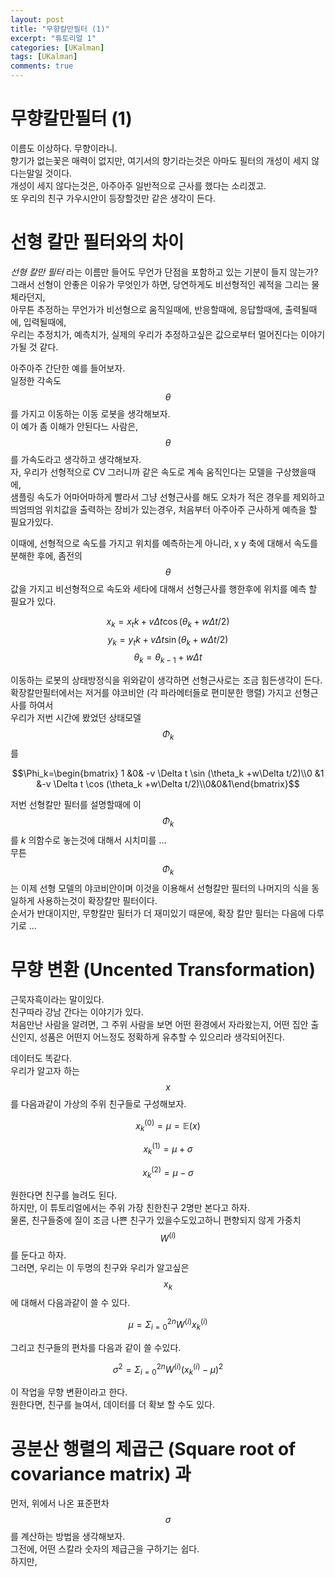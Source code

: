 ```yaml
---
layout: post
title: "무향칼만필터 (1)"  
excerpt: "튜토리얼 1"  
categories: [UKalman]
tags: [UKalman]
comments: true
---
```

# 무향칼만필터 (1)
이름도 이상하다. 무향이라니.  
향기가 없는꽃은 매력이 없지만, 여기서의 향기라는것은 아마도 필터의 개성이 세지 않다는말일 것이다.  
개성이 세지 않다는것은, 아주아주 일반적으로 근사를 했다는 소리겠고.  
또 우리의 친구 가우시안이 등장할것만 같은 생각이 든다.  

# 선형 칼만 필터와의 차이 
*선형 칼만 필터* 라는 이름만 들어도 무언가 단점을 포함하고 있는 기분이 들지 않는가?  
그래서 선형이 안좋은 이유가 무엇인가 하면, 당연하게도 비선형적인 궤적을 그리는 물체라던지,  
아무튼 추정하는 무언가가 비선형으로 움직일때에, 반응할때에, 응답할때에, 출력될때에, 입력될때에,  
우리는 추정치가, 예측치가, 실제의 우리가 추정하고싶은 값으로부터 멀어진다는 이야기가될 것 같다.  

아주아주 간단한 예를 들어보자.  
일정한 각속도 $$\theta$$ 를 가지고 이동하는 이동 로봇을 생각해보자.  
이 예가 좀 이해가 안된다느 사람은, $$\theta$$ 를 가속도라고 생각하고 생각해보자.  
자, 우리가 선형적으로 CV 그러니까 같은 속도로 계속 움직인다는 모델을 구상했을때에,  
샘플링 속도가 어마어마하게 빨라서 그냥 선형근사를 해도 오차가 적은 경우를 제외하고  
띄엄띄엄 위치값을 출력하는 장비가 있는경우, 처음부터 아주아주 근사하게 예측을 할 필요가있다.  

이때에, 선형적으로 속도를 가지고 위치를 예측하는게 아니라, x y 축에 대해서 속도를 분해한 후에, 
좀전의 $$\theta$$ 값을 가지고 비선형적으로 속도와 세타에 대해서 선형근사를 행한후에 위치를 예측 할 필요가 있다.  

$$x_{k} = x_tk+ v \Delta t \cos (\theta_k +w\Delta t/2)$$
$$y_{k} = y_tk+ v \Delta t \sin (\theta_k +w\Delta t/2)$$
$$\theta_k =\theta_{k-1} +w\Delta t$$

이동하는 로봇의 상태방정식을 위와같이 생각하면 선형근사로는 조금 힘든생각이 든다.  
확장칼만필터에서는 저거를 야코비안 (각 파라메터들로 편미분한 행렬) 가지고 선형근사를 하여서  
우리가 저번 시간에 봤었던 상태모델 $$\Phi_k$$ 를 

$$\Phi_k=\begin{bmatrix} 1 &0& -v \Delta t \sin (\theta_k +w\Delta t/2)\\0 &1 &-v \Delta t \cos (\theta_k +w\Delta t/2)\\0&0&1\end{bmatrix}$$

저번 선형칼만 필터를 설명할때에 이 $$\Phi_k$$ 를 $k$ 의함수로 놓는것에 대해서 시치미를 ...  
무튼 $$\Phi_k$$ 는 이제 선형 모델의 야코비안이며 이것을 이용해서 선형칼만 필터의 나머지의 식을 동일하게 사용하는것이 확장칼만 필터이다.  
순서가 반대이지만, 무향칼만 필터가 더 재미있기 때문에, 확장 칼만 필터는 다음에 다루기로 ...  
  
# 무향 변환 (Uncented Transformation)

근묵자흑이라는 말이있다.  
친구따라 강남 간다는 이야기가 있다.  
처음만난 사람을 알려면, 그 주위 사람을 보면 어떤 환경에서 자라왔는지, 어떤 집안 출신인지, 성품은 어떤지 어느정도 정확하게 유추할 수 있으리라 생각되어진다.  

데이터도 똑같다.  
우리가 알고자 하는 $$x$$ 를 다음과같이 가상의 주위 친구들로 구성해보자.  

$$x_k^{(0)} = \mu = \mathbb{E}(x)$$ 

$$x_k^{(1)} = \mu +\sigma$$

$$x_k^{(2)} = \mu -\sigma$$

원한다면 친구를 늘려도 된다.  
하지만, 이 튜토리얼에서는 주위 가장 친한친구 2명만 본다고 하자.  
물론, 친구들중에 질이 조금 나쁜 친구가 있을수도있고하니 편향되지 않게 가중치 $$W^{(i)}$$ 를 둔다고 하자.  
그러면, 우리는 이 두명의 친구와 우리가 알고싶은 $$x_k$$ 에 대해서 다음과같이 쓸 수 있다.  

$$\mu = \Sigma_{i=0}^{2n} W^{(i)} x^{(i)}_k$$

그리고 친구들의 편차를 다음과 같이 쓸 수있다.  

$$\sigma^2 = \Sigma_{i=0}^{2n} W^{(i)} (x^{(i)}_k - \mu)^2$$

이 작업을 무향 변환이라고 한다.  
원한다면, 친구를 늘여서, 데이터를 더 확보 할 수도 있다.  

# 공분산 행렬의 제곱근 (Square root of covariance matrix) 과 
먼저, 위에서 나온 표준편차 $$\sigma$$ 를  계산하는 방법을 생각해보자.  
그전에, 
어떤 스칼라 숫자의 제급근을 구하기는 쉽다.  
하지만, 
